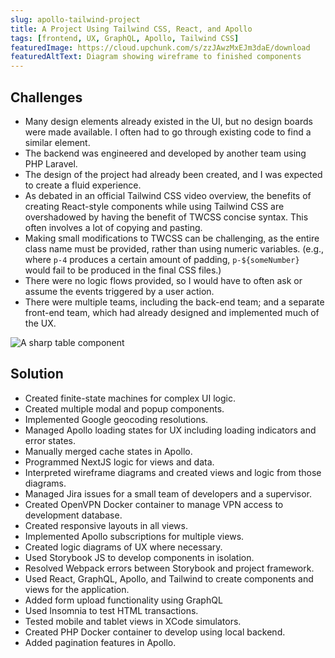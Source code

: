 ```yaml
---
slug: apollo-tailwind-project
title: A Project Using Tailwind CSS, React, and Apollo
tags: [frontend, UX, GraphQL, Apollo, Tailwind CSS]
featuredImage: https://cloud.upchunk.com/s/zzJAwzMxEJm3daE/download
featuredAltText: Diagram showing wireframe to finished components
---
```



## Challenges
* Many design elements already existed in the UI, but no design boards were made available. I often had to go through existing code to find a similar element.
* The backend was engineered and developed by another team using PHP Laravel.
* The design of the project had already been created, and I was expected to create a fluid experience.
* As debated in an official Tailwind CSS video overview, the benefits of creating React-style components while using Tailwind CSS are overshadowed by having the benefit of TWCSS concise syntax. This often involves a lot of copying and pasting.
* Making small modifications to TWCSS can be challenging, as the entire class name must be provided, rather than using numeric variables. (e.g., where `p-4` produces a certain amount of padding, `p-${someNumber}` would fail to be produced in the final CSS files.)
* There were no logic flows provided, so I would have to often ask or assume the events triggered by a user action.
* There were multiple teams, including the back-end team; and a separate front-end team, which had already designed and implemented much of the UX.

![A sharp table component](https://cloud.upchunk.com/s/xskPotZty9qd7Yo/download)

## Solution
* Created finite-state machines for complex UI logic.
* Created multiple modal and popup components.
* Implemented Google geocoding resolutions.
* Managed Apollo loading states for UX including loading indicators and error states.
* Manually merged cache states in Apollo.
* Programmed NextJS logic for views and data.
* Interpreted wireframe diagrams and created views and logic from those diagrams. 
* Managed Jira issues for a small team of developers and a supervisor.
* Created OpenVPN Docker container to manage VPN access to development database. 
* Created responsive layouts in all views.
* Implemented Apollo subscriptions for multiple views.
* Created logic diagrams of UX where necessary.
* Used Storybook JS to develop components in isolation.
* Resolved Webpack errors between Storybook and project framework.
* Used React, GraphQL, Apollo, and Tailwind to create components and views for the application.
* Added form upload functionality using GraphQL
* Used Insomnia to test HTML transactions.
* Tested mobile and tablet views in XCode simulators.
* Created PHP Docker container to develop using local backend.
* Added pagination features in Apollo.